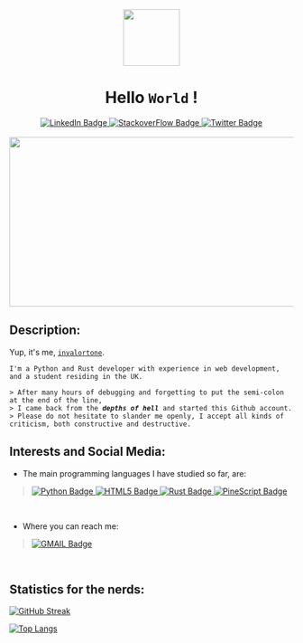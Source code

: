 <div id="header" align="center">
  <img src="https://im.ezgif.com/tmp/ezgif-1-35c3767565.gif" width="100"/>
</div>
<h1 align="center" id="header"><strong>Hello <code>World</code> !</strong></h1>

<div id="badges" align="center" id="header">
  <a href="https://www.linkedin.com/in/invalor-tone-b40a52229/">
    <img src="https://img.shields.io/badge/LinkedIn-blue?style=for-the-badge&logo=linkedin&logoColor=white" alt="LinkedIn Badge"/>
  </a>
  <a href="https://stackoverflow.com/users/16287939/invalortone">
    <img src="https://img.shields.io/badge/StackoverFlow-orange?style=for-the-badge&logo=stackoverflow&logoColor=white" alt="StackoverFlow Badge"/>
  </a>
  <a href="https://twitter.com/invalortone">
    <img src="https://img.shields.io/badge/Twitter-blue?style=for-the-badge&logo=twitter&logoColor=white" alt="Twitter Badge"/>
  </a>
</div>
<br>

<div id="header" align="center">
  <img src="https://wallpapercave.com/uwp/uwp1795071.gif" width="600" height="300"/>
</div>

## Description:

Yup, it's me, <a href="https://github.com/Invalortone/"><code>invalortone</code></a>.

<pre><code>I'm a Python and Rust developer with experience in web development, and a student residing in the UK. 

> After many hours of debugging and forgetting to put the semi-colon at the end of the line,
> I came back from the <i><b>depths of hell</b></i> and started this Github account.
> Please do not hesitate to slander me openly, I accept all kinds of criticism, both constructive and destructive.</code></pre>

## Interests and Social Media:

- The main programming languages I have studied so far, are: 

> <a href="https://www.python.org/">
>    <img src="https://img.shields.io/badge/python-yellow?style=for-the-badge&logo=python&logoColor=white" alt="Python Badge"/>  
> </a>
> <a href="https://www.html.com/">
>    <img src="https://img.shields.io/badge/html5-red?style=for-the-badge&logo=html5&logoColor=white" alt="HTML5 Badge"/>
> </a>
> <a href="https://www.rust-lang.com/">
>    <img src="https://img.shields.io/badge/rust-orange?style=for-the-badge&logo=rust&logoColor=white" alt="Rust Badge"/>
> </a>
> <a href="https://www.tradingview.com/pine-script-docs/en/v4/Introduction.html">
>    <img src="https://img.shields.io/badge/pinescript-brightgreen?style=for-the-badge&logo=pine&logoColor=white" alt="PineScript Badge"/>
 </a>
 
<br>
 
- Where you can reach me: 
> <a href="https://mail.google.com/mail/u/0/#inbox?compose=GTvVlcSGLPwVQVfKwMBrfVknQKQntpBSVrHGksjmVgTXBLTZdgJZQDqrsTxdxwNrjjHRXGvJzWJvX">
>    <img src="https://img.shields.io/badge/gmail-darkred?style=for-the-badge&logo=gmail&logoColor=white" alt="GMAIL Badge"/>
 </a>
 <br>
 
## Statistics for the nerds:
 
[![GitHub Streak](http://github-readme-streak-stats.herokuapp.com?user=Invalortone&theme=vision-friendly-dark)](https://git.io/streak-stats)

[![Top Langs](https://github-readme-stats.vercel.app/api/top-langs/?username=Invalortone&layout=compact&theme=vision-friendly-dark)](https://github.com/anuraghazra/github-readme-stats)




 
 
